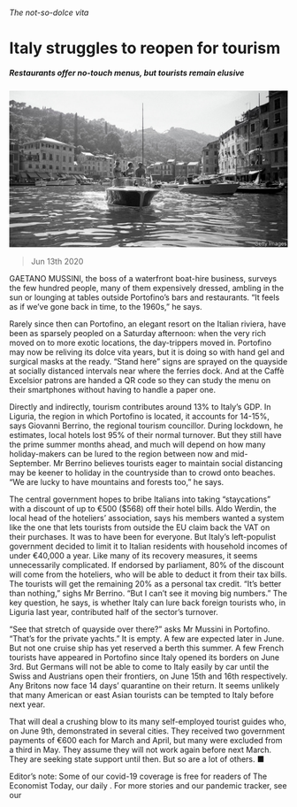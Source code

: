 ###### The not-so-dolce vita

# Italy struggles to reopen for tourism 

##### Restaurants offer no-touch menus, but tourists remain elusive 

![image](images/20200613_EUP006_0.jpg) 

> Jun 13th 2020 

GAETANO MUSSINI, the boss of a waterfront boat-hire business, surveys the few hundred people, many of them expensively dressed, ambling in the sun or lounging at tables outside Portofino’s bars and restaurants. “It feels as if we’ve gone back in time, to the 1960s,” he says.

Rarely since then can Portofino, an elegant resort on the Italian riviera, have been as sparsely peopled on a Saturday afternoon: when the very rich moved on to more exotic locations, the day-trippers moved in. Portofino may now be reliving its dolce vita years, but it is doing so with hand gel and surgical masks at the ready. “Stand here” signs are sprayed on the quayside at socially distanced intervals near where the ferries dock. And at the Caffè Excelsior patrons are handed a QR code so they can study the menu on their smartphones without having to handle a paper one.


Directly and indirectly, tourism contributes around 13% to Italy’s GDP. In Liguria, the region in which Portofino is located, it accounts for 14-15%, says Giovanni Berrino, the regional tourism councillor. During lockdown, he estimates, local hotels lost 95% of their normal turnover. But they still have the prime summer months ahead, and much will depend on how many holiday-makers can be lured to the region between now and mid-September. Mr Berrino believes tourists eager to maintain social distancing may be keener to holiday in the countryside than to crowd onto beaches. “We are lucky to have mountains and forests too,” he says.

The central government hopes to bribe Italians into taking “staycations” with a discount of up to €500 ($568) off their hotel bills. Aldo Werdin, the local head of the hoteliers’ association, says his members wanted a system like the one that lets tourists from outside the EU claim back the VAT on their purchases. It was to have been for everyone. But Italy’s left-populist government decided to limit it to Italian residents with household incomes of under €40,000 a year. Like many of its recovery measures, it seems unnecessarily complicated. If endorsed by parliament, 80% of the discount will come from the hoteliers, who will be able to deduct it from their tax bills. The tourists will get the remaining 20% as a personal tax credit. “It’s better than nothing,” sighs Mr Berrino. “But I can’t see it moving big numbers.” The key question, he says, is whether Italy can lure back foreign tourists who, in Liguria last year, contributed half of the sector’s turnover.

“See that stretch of quayside over there?” asks Mr Mussini in Portofino. “That’s for the private yachts.” It is empty. A few are expected later in June. But not one cruise ship has yet reserved a berth this summer. A few French tourists have appeared in Portofino since Italy opened its borders on June 3rd. But Germans will not be able to come to Italy easily by car until the Swiss and Austrians open their frontiers, on June 15th and 16th respectively. Any Britons now face 14 days’ quarantine on their return. It seems unlikely that many American or east Asian tourists can be tempted to Italy before next year.

That will deal a crushing blow to its many self-employed tourist guides who, on June 9th, demonstrated in several cities. They received two government payments of €600 each for March and April, but many were excluded from a third in May. They assume they will not work again before next March. They are seeking state support until then. But so are a lot of others. ■

Editor’s note: Some of our covid-19 coverage is free for readers of The Economist Today, our daily . For more stories and our pandemic tracker, see our 

